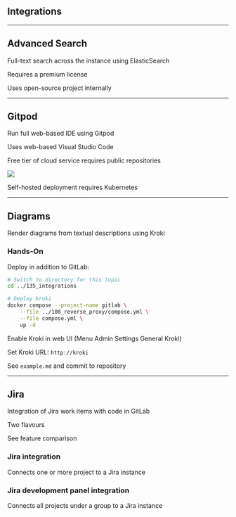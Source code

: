 <!-- .slide: id="gitlab_integrations" class="vertical-center" -->

<i class="fa-duotone fa-handshake fa-8x fa-duotone-colors" style="float: right; color: grey;"></i>

## Integrations

---

## Advanced Search

<i class="fa-duotone fa-magnifying-glass-dollar fa-4x fa-duotone-colors-inverted" style="float: right;"></i>

Full-text search across the instance using ElasticSearch [<i class="fa-solid fa-arrow-up-right-from-square"></i>](https://docs.gitlab.com/ee/integration/elasticsearch.html)

Requires a premium license

Uses open-source project internally [<i class="fa-solid fa-arrow-up-right-from-square"></i>](https://gitlab.com/gitlab-org/gitlab-elasticsearch-indexer)

---

## Gitpod

<i class="fa-duotone fa-browser fa-4x fa-duotone-colors-inverted" style="float: right;"></i>

Run full web-based IDE [<i class="fa-solid fa-arrow-up-right-from-square"></i>](https://docs.gitlab.com/ee/integration/gitpod.html) using Gitpod [<i class="fa-solid fa-arrow-up-right-from-square"></i>](https://www.gitpod.io/)

Uses web-based Visual Studio Code [<i class="fa-solid fa-arrow-up-right-from-square"></i>](https://vscode.dev/)

Free tier of cloud service requires public repositories

![](150_gitlab/135_integrations/gitpod.drawio.svg) <!-- .element: style="width: 60%;" -->

Self-hosted deployment requires Kubernetes

---

## Diagrams

<i class="fa-duotone fa-diagram-project fa-4x fa-duotone-colors-inverted" style="float: right;"></i>

Render diagrams from textual descriptions [<i class="fa-solid fa-arrow-up-right-from-square"></i>](https://docs.gitlab.com/ee/administration/integration/kroki.html) using Kroki [<i class="fa-solid fa-arrow-up-right-from-square"></i>](https://kroki.io/)

### Hands-On

Deploy in addition to GitLab:

```bash
# Switch to directory for this topic
cd ../135_integrations

# Deploy kroki
docker compose --project-name gitlab \
    --file ../100_reverse_proxy/compose.yml \
    --file compose.yml \
    up -d
```

Enable Kroki in web UI (Menu <i class="fa-regular fa-arrow-right"></i> Admin <i class="fa-regular fa-arrow-right"></i> Settings <i class="fa-regular fa-arrow-right"></i> General <i class="fa-regular fa-arrow-right"></i> Kroki)

Set Kroki URL: `http://kroki`

See `example.md` and commit to repository

---

## Jira

<i class="fa-brands fa-jira fa-4x fa-duotone-colors-inverted" style="float: right;"></i>

Integration of Jira work items with code in GitLab [<i class="fa-solid fa-arrow-up-right-from-square"></i>](https://docs.gitlab.com/ee/integration/jira/)

Two flavours

See feature comparison [<i class="fa-solid fa-arrow-up-right-from-square"></i>](https://docs.gitlab.com/ee/integration/jira/#direct-feature-comparison)

### Jira integration

Connects one or more project to a Jira instance [<i class="fa-solid fa-arrow-up-right-from-square"></i>](https://docs.gitlab.com/ee/integration/jira/configure.html)

### Jira development panel integration

Connects all projects under a group to a Jira instance [<i class="fa-solid fa-arrow-up-right-from-square"></i>](https://docs.gitlab.com/ee/integration/jira/development_panel.html#configure-the-integration)
